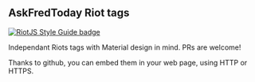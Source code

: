 AskFredToday Riot tags
----

[![RiotJS Style Guide badge](https://cdn.rawgit.com/voorhoede/riotjs-style-guide/master/riotjs-style-guide.svg)](https://github.com/voorhoede/riotjs-style-guide)

Independant Riots tags with Material design in mind.
PRs are welcome!

Thanks to github, you can embed them in your web page, using HTTP or HTTPS.
